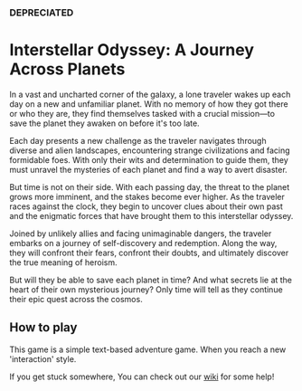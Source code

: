 ### DEPRECIATED

# Interstellar Odyssey: A Journey Across Planets

In a vast and uncharted corner of the galaxy, a lone traveler wakes up each day on a new and unfamiliar planet. With no memory of how they got there or who they are, they find themselves tasked with a crucial mission—to save the planet they awaken on before it's too late.

Each day presents a new challenge as the traveler navigates through diverse and alien landscapes, encountering strange civilizations and facing formidable foes. With only their wits and determination to guide them, they must unravel the mysteries of each planet and find a way to avert disaster.

But time is not on their side. With each passing day, the threat to the planet grows more imminent, and the stakes become ever higher. As the traveler races against the clock, they begin to uncover clues about their own past and the enigmatic forces that have brought them to this interstellar odyssey.

Joined by unlikely allies and facing unimaginable dangers, the traveler embarks on a journey of self-discovery and redemption. Along the way, they will confront their fears, confront their doubts, and ultimately discover the true meaning of heroism.

But will they be able to save each planet in time? And what secrets lie at the heart of their own mysterious journey? Only time will tell as they continue their epic quest across the cosmos.


## How to play

This game is a simple text-based adventure game. When you reach a new 'interaction' style.

If you get stuck somewhere, You can check out our [wiki](https://github.com/uklewis124/InterstellarOdyssey-AJAP/wiki) for some help!
